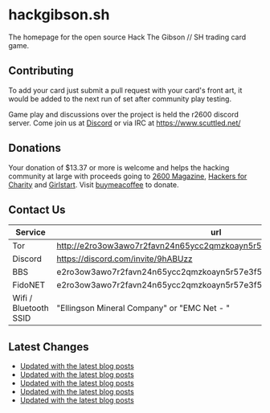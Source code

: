 # hackgibson.sh
The homepage for the open source Hack The Gibson // SH trading card game.


## Contributing

To add your card just submit a pull request with your card's front art, it would be added to the next run of set after community play testing.

Game play and discussions over the project is held the r2600 discord server. Come join us at [Discord](https://discord.com/invite/9hABUzz) or via IRC at https://www.scuttled.net/


## Donations

Your donation of $13.37 or more is welcome and helps the hacking community at large with proceeds going to [2600 Magazine](https://2600.com/), [Hackers for Charity](https://hackersforcharity.org) and [Girlstart](https://girlstart.org).  Visit [buymeacoffee](https://www.buymeacoffee.com/hackgibson.sh) to donate.


## Contact Us

Service | url
-|-
Tor | http://e2ro3ow3awo7r2favn24n65ycc2qmzkoayn5r57e3f56nvjwdcgg32ad.onion
Discord | https://discord.com/invite/9hABUzz
BBS | e2ro3ow3awo7r2favn24n65ycc2qmzkoayn5r57e3f56nvjwdcgg32ad.onion:23
FidoNET | e2ro3ow3awo7r2favn24n65ycc2qmzkoayn5r57e3f56nvjwdcgg32ad.onion:24554
Wifi / Bluetooth SSID | "Ellingson Mineral Company" or "EMC Net - <fidonet address>"

## Latest Changes
<!-- BLOG-POST-LIST:START -->
- [Updated with the latest blog posts](https://github.com/DFW2600/hackgibson.sh/commit/506944dc3734cc3f52225190fe05d3cbdea6aa37)
- [Updated with the latest blog posts](https://github.com/DFW2600/hackgibson.sh/commit/e37c6c57acc7ccb42e3e2aac21d4384b8ea5c103)
- [Updated with the latest blog posts](https://github.com/DFW2600/hackgibson.sh/commit/2b4c010e057462bffd13df44a7e57f87d30dae3e)
- [Updated with the latest blog posts](https://github.com/DFW2600/hackgibson.sh/commit/8f020af0640eace1fcf3c56e2bef13e89475a396)
- [Updated with the latest blog posts](https://github.com/DFW2600/hackgibson.sh/commit/b3ce33ae00fa16dd2417cd3d4316c8065bc9e534)
<!-- BLOG-POST-LIST:END -->
